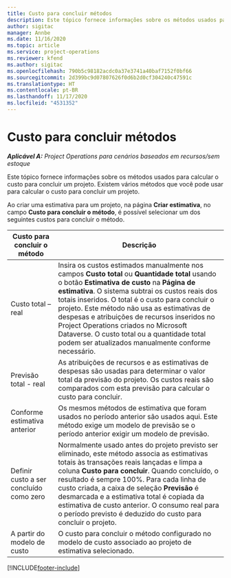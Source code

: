 ```yaml
---
title: Custo para concluir métodos
description: Este tópico fornece informações sobre os métodos usados para calcular o custo para concluir um projeto.
author: sigitac
manager: Annbe
ms.date: 11/16/2020
ms.topic: article
ms.service: project-operations
ms.reviewer: kfend
ms.author: sigitac
ms.openlocfilehash: 790b5c98182acdc0a37e3741a40baf7152f0bf66
ms.sourcegitcommit: 2d399bc9d07807626f0d6b2d0cf304240c47591c
ms.translationtype: HT
ms.contentlocale: pt-BR
ms.lasthandoff: 11/17/2020
ms.locfileid: "4531352"
---
```

# <a name="cost-to-complete-methods"></a>Custo para concluir métodos

_**Aplicável A:** Project Operations para cenários baseados em recursos/sem estoque_

Este tópico fornece informações sobre os métodos usados para calcular o custo para concluir um projeto. Existem vários métodos que você pode usar para calcular o custo para concluir um projeto. 

Ao criar uma estimativa para um projeto, na página **Criar estimativa**, no campo **Custo para concluir o método**, é possível selecionar um dos seguintes custos para concluir o método.

| Custo para concluir o método    | Descrição                                                                                                                                                                                                                                                                                                                                                                                                                                                                                        |
|------------------------------|----------------------------------------------------------------------------------------------------------------------------------------------------------------------------------------------------------------------------------------------------------------------------------------------------------------------------------------------------------------------------------------------------------------------------------------------------------------------------------------------------|
| Custo total – real            | Insira os custos estimados manualmente nos campos **Custo total** ou **Quantidade total** usando o botão **Estimativa de custo** na **Página de estimativa**. O sistema subtrai os custos reais dos totais inseridos. O total é o custo para concluir o projeto. Este método não usa as estimativas de despesas e atribuições de recursos inseridos no Project Operations criados no Microsoft Dataverse. O custo total ou a quantidade total podem ser atualizados manualmente conforme necessário.  |
| Previsão total - real        | As atribuições de recursos e as estimativas de despesas são usadas para determinar o valor total da previsão do projeto. Os custos reais são comparados com esta previsão para calcular o custo para concluir.                                                                                                                                                                                                                                                                          |
| Conforme estimativa anterior         | Os mesmos métodos de estimativa que foram usados no período anterior são usados aqui. Este método exige um modelo de previsão se o período anterior exigir um modelo de previsão.                                                                                                                                                                                                                                                                                                                           |
| Definir custo a ser concluído como zero | Normalmente usado antes do projeto previsto ser eliminado, este método associa as estimativas totais às transações reais lançadas e limpa a coluna **Custo para concluir**. Quando concluído, o resultado é sempre 100%. Para cada linha de custo criada, a caixa de seleção **Previsão** é desmarcada e a estimativa total é copiada da estimativa de custo anterior. O consumo real para o período previsto é deduzido do custo para concluir o projeto.              |
| A partir do modelo de custo           | O custo para concluir o método configurado no modelo de custo associado ao projeto de estimativa selecionado.                                                                                                                                                                                                                                                                                                                                                                          |


[!INCLUDE[footer-include](../includes/footer-banner.md)]